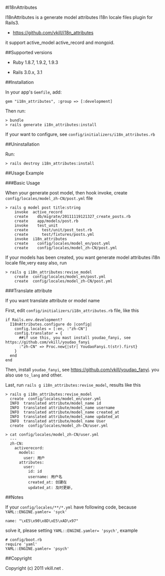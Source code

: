 #I18nAttributes

I18nAttributes is a generate model attributes I18n locale files plugin for Rails3.

* https://github.com/vkill/i18n_attributes

it support active_model active_record and mongoid.

##Supported versions

* Ruby 1.8.7, 1.9.2, 1.9.3

* Rails 3.0.x, 3.1


##Installation

In your app's `Gemfile`, add:

    gem "i18n_attributes", :group => [:development]

Then run:

    > bundle
    > rails generate i18n_attributes:install

If your want to configure, see `config/initializers/i18n_attributes.rb`


##Uninstallation

Run:

    > rails destroy i18n_attributes:install


##Usage Example

###Basic Usage

When your generate post model, then hook invoke, create `config/locales/model_zh-CN/post.yml` file

    > rails g model post title:string
        invoke  active_record
        create    db/migrate/20111119121327_create_posts.rb
        create    app/models/post.rb
        invoke    test_unit
        create      test/unit/post_test.rb
        create      test/fixtures/posts.yml
        invoke  i18n_attributes
        create    config/locales/model_en/post.yml
        create    config/locales/model_zh-CN/post.yml

If your models has been created, you want generate model attributes i18n locale file,very easy also, run

    > rails g i18n_attributes:revise_model
        create  config/locales/model_en/post.yml
        create  config/locales/model_zh-CN/post.yml

###Translate attribute

If you want translate attribute or model name

First, edit `config/initializers/i18n_attributes.rb` file, like this

    if Rails.env.development?
      I18nAttributes.configure do |config|
        config.locales = [:en, :"zh-CN"]
        config.translator = {
          ##if use this, you mast install youdao_fanyi, see https://github.com/vkill/youdao_fanyi
          :"zh-CN" => Proc.new{|str| YoudaoFanyi.t(str).first}
        }
      end
    end

Then, install `youdao_fanyi`, see https://github.com/vkill/youdao_fanyi. you also use `to_lang` and other.

Last, run `rails g i18n_attributes:revise_model`, results like this

    > rails g i18n_attributes:revise_model
      create  config/locales/model_en/user.yml
      INFO  translated attribute/model_name id
      INFO  translated attribute/model_name username
      INFO  translated attribute/model_name created_at
      INFO  translated attribute/model_name updated_at
      INFO  translated attribute/model_name User
      create  config/locales/model_zh-CN/user.yml

    > cat config/locales/model_zh-CN/user.yml
      ---
      zh-CN:
        activerecord:
          models:
            user: 用户
          attributes:
            user:
              id: id
              username: 用户名
              created_at: 创建在
              updated_at: 及时更新,


##Notes

If your `config/locales/**/*.yml` have following code, because `YAML::ENGINE.yamler= 'syck'`

    name: "\xE5\x90\x8D\xE5\xAD\x97"

solve it, please setting `YAML::ENGINE.yamler= 'psych'`, example

    # config/boot.rb
    require 'yaml'
    YAML::ENGINE.yamler= 'psych'



##Copyright

Copyright (c) 2011 vkill.net .

